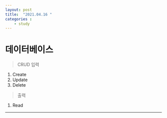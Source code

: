 ```yaml
---
layout: post
title:  "2021.04.16 "
categories : 
    - study
---
```


# 데이터베이스

> CRUD
입력
1. Create
2. Update
3. Delete

> 출력
1. Read

---------------------------
